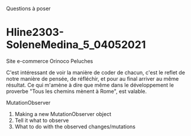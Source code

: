 Questions à poser
# Hline2303-SoleneMedina_5_04052021
Site e-commerce Orinoco Peluches

C'est intéressant de voir la manière de coder de chacun, c'est le reflet de notre manière de pensée, de réfléchir, et pour au final
arriver au même résultat. Ce qui m'amène à dire que même dans le développement le proverbe "Tous les chemins mènent à Rome", est valable.

MutationObserver 
1. Making a new MutationObserver object
2. Tell it what to observe
3. What to do with the observed changes/mutations

